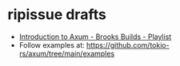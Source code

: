 # ripissue drafts

- [Introduction to Axum - Brooks Builds - Playlist](https://www.youtube.com/playlist?list=PLrmY5pVcnuE-_CP7XZ_44HN-mDrLQV4nS)
- Follow examples at: https://github.com/tokio-rs/axum/tree/main/examples
